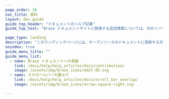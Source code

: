 ```yaml
---
page_order: 10
nav_title: 資料
layout: dev_guide
guide_top_header: "ドキュメントのヘルプ記事"
guide_top_text: "Braze ドキュメントサイトに関連する追加情報については、次のリソースを参照してください。"

page_type: landing
description: "このランディングページには、オープンソースのドキュメントに貢献する方法など、Brazeドキュメントサイトに関連するリソースが含まれている。"
noindex: true
guide_menu_title: ""
guide_menu_list:
  - name: Braze ドキュメントへの貢献
    link: /docs/help/help_articles/docs/contribution/
    image: /assets/img/braze_icons/edit-05.svg
  - name: スクロールバーの重なり
    link: /docs/help/help_articles/docs/scroll_bar_overlap/
    image: /assets/img/braze_icons/arrow-square-right.svg

---
```

